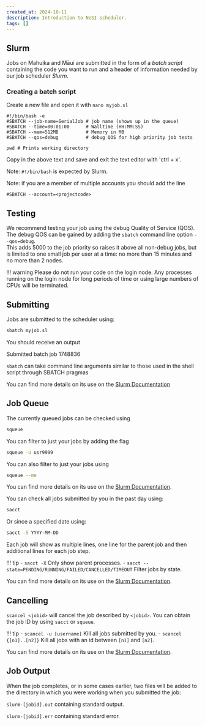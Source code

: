 ```yaml
---
created_at: 2024-10-11
description: Introduction to NeSI scheduler.
tags: []
---
```





## Slurm

Jobs on Mahuika and Māui are submitted in the form of a *batch script* containing the code you want to run and a header of information needed by our job scheduler *Slurm*.

### Creating a batch script

Create a new file and open it with `nano myjob.sl`

```sl
#!/bin/bash -e
#SBATCH --job-name=SerialJob # job name (shows up in the queue)
#SBATCH --time=00:01:00      # Walltime (HH:MM:SS)
#SBATCH --mem=512MB          # Memory in MB
#SBATCH --qos=debug          # debug QOS for high priority job tests

pwd # Prints working directory
```

Copy in the above text and save and exit the text editor with 'ctrl + x'.

Note: `#!/bin/bash` is expected by Slurm.

Note: if you are a member of multiple accounts you should add the line

```sl
#SBATCH --account=<projectcode>
```

## Testing

We recommend testing your job using the debug Quality of Service (QOS).
The debug QOS can be gained by adding the `sbatch` command line option `--qos=debug`.  
This adds 5000 to the job priority so raises it above all non-debug jobs, but is limited to one small job per user at a time: no more than 15 minutes and no more than 2 nodes.

!!! warning
    Please do not run your code on the login node.
    Any processes running on the login node for long periods of time or using large numbers of CPUs will be terminated.

## Submitting

Jobs are submitted to the scheduler using:

```bash
sbatch myjob.sl
```

You should receive an output

Submitted batch job 1748836

`sbatch` can take command line arguments similar to those used in the shell script through SBATCH pragmas

You can find more details on its use on the [Slurm Documentation](https://slurm.schedmd.com/sbatch.html)

## Job Queue

The currently queued jobs can be checked using

```bash
squeue
```

You can filter to just your jobs by adding the flag

```bash
squeue -u usr9999
```

You can also filter to just your jobs using

```bash
squeue --me
```

You can find more details on its use on the [Slurm Documentation](https://slurm.schedmd.com/squeue.html).

You can check all jobs submitted by you in the past day using:

```bash
sacct
```

Or since a specified date using:

```bash
sacct -S YYYY-MM-DD
```

Each job will show as multiple lines, one line for the parent job and then additional lines for each job step.

!!! tip
    - `sacct -X` Only show parent processes.
    - `sacct --state=PENDING/RUNNING/FAILED/CANCELLED/TIMEOUT` Filter jobs by state.

You can find more details on its use on the [Slurm Documentation](https://slurm.schedmd.com/sacct.html).

## Cancelling

`scancel <jobid>` will cancel the job described by `<jobid>`.
You can obtain the job ID by using `sacct` or `squeue`.

!!! tip
    - `scancel -u [username]` Kill all jobs submitted by you.
    - `scancel {[n1]..[n2]}` Kill all jobs with an id between `[n1]` and `[n2]`.

You can find more details on its use on the [Slurm Documentation](https://slurm.schedmd.com/scancel.html).

## Job Output

When the job completes, or in some cases earlier, two files will be
added to the directory in which you were working when you submitted the
job:

`slurm-[jobid].out` containing standard output.

`slurm-[jobid].err` containing standard error.
